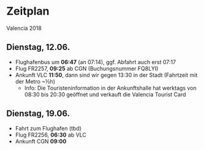 Zeitplan
========
Valencia 2018

## Dienstag, 12.06.
* Flughafenbus um **06:47** (an 07:14), ggf. Abfahrt auch erst 07:17
* Flug FR2257, **09:25** ab CGN (Buchungsnummer FQ8LYI)
* Ankunft VLC **11:50**, dann sind wir gegen 13:30 in der Stadt (Fahrtzeit mit der Metro ~½h)
  * Info: Die Touristeninformation in der Ankunftshalle hat werktags von 08:30 bis 20:30 geöffnet und verkauft die Valencia Tourist Card

## Dienstag, 19.06.
* Fahrt zum Flughafen (tbd)
* Flug FR2256, **06:30** ab VLC
* Ankunft CGN **09:00**
